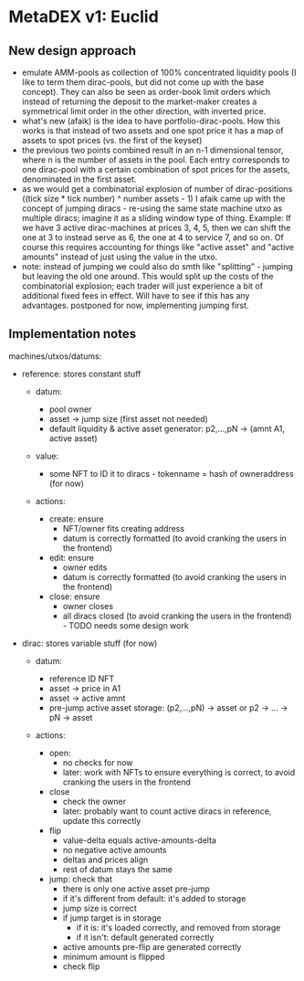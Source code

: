 # MetaDEX v1: Euclid

## New design approach

- emulate AMM-pools as collection of 100% concentrated liquidity pools (I like to term them dirac-pools, but did not come up with the base concept). They can also be seen as order-book limit orders which instead of returning the deposit to the market-maker creates a symmetrical limit order in the other direction, with inverted price.
- what's new (afaik) is the idea to have portfolio-dirac-pools. How this works is that instead of two assets and one spot price it has a map of assets to spot prices (vs. the first of the keyset)
- the previous two points combined result in an n-1 dimensional tensor, where n is the number of assets in the pool. Each entry corresponds to one dirac-pool with a certain combination of spot prices for the assets, denominated in the first asset.
- as we would get a combinatorial explosion of number of dirac-positions ((tick size * tick number) ^ number assets - 1) I afaik came up with the concept of jumping diracs - re-using the same state machine utxo as multiple diracs; imagine it as a sliding window type of thing. Example: If we have 3 active dirac-machines at prices 3, 4, 5, then we can shift the one at 3 to instead serve as 6, the one at 4 to service 7, and so on. Of course this requires accounting for things like "active asset" and "active amounts" instead of just using the value in the utxo.
- note: instead of jumping we could also do smth like "splitting" - jumping but leaving the old one around. This would split up the costs of the combinatorial explosion; each trader will just experience a bit of additional fixed fees in effect. Will have to see if this has any advantages. postponed for now, implementing jumping first.


## Implementation notes

machines/utxos/datums:

- reference: stores constant stuff
    - datum:
        - pool owner
        - asset -> jump size (first asset not needed)
        - default liquidity & active asset generator: p2,...,pN -> (amnt A1, active asset)

    - value:
        - some NFT to ID it to diracs - tokenname = hash of owneraddress (for now)

    - actions:
        - create: ensure
            - NFT/owner fits creating address
            - datum is correctly formatted (to avoid cranking the users in the frontend)
        - edit: ensure
            - owner edits
            - datum is correctly formatted (to avoid cranking the users in the frontend)
        - close: ensure
            - owner closes
            - all diracs closed (to avoid cranking the users in the frontend) - TODO needs some design work

- dirac: stores variable stuff (for now)
    - datum:
        - reference ID NFT
        - asset -> price in A1
        - asset -> active amnt
        - pre-jump active asset storage: (p2,...,pN) -> asset or p2 -> ... -> pN -> asset

    - actions:
        - open:
            - no checks for now 
            - later: work with NFTs to ensure everything is correct, to avoid cranking the users in the frontend
        - close
            - check the owner
            - later: probably want to count active diracs in reference, update this correctly
        - flip
            - value-delta equals active-amounts-delta
            - no negative active amounts
            - deltas and prices align
            - rest of datum stays the same
        - jump: check that
            - there is only one active asset pre-jump
            - if it's different from default: it's added to storage
            - jump size is correct
            - if jump target is in storage
                - if it is: it's loaded correctly, and removed from storage
                - if it isn't: default generated correctly
            - active amounts pre-flip are generated correctly
            - minimum amount is flipped
            - check flip